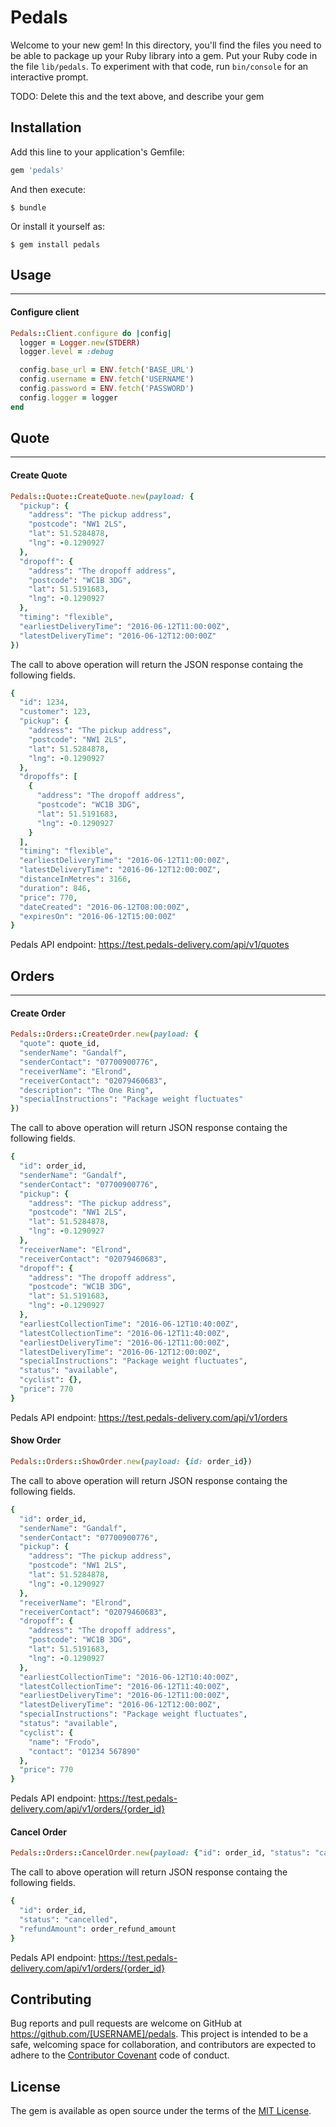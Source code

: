# Pedals

Welcome to your new gem! In this directory, you'll find the files you need to be able to package up your Ruby library into a gem. Put your Ruby code in the file `lib/pedals`. To experiment with that code, run `bin/console` for an interactive prompt.

TODO: Delete this and the text above, and describe your gem

## Installation

Add this line to your application's Gemfile:

```ruby
gem 'pedals'
```

And then execute:

    $ bundle

Or install it yourself as:

    $ gem install pedals

## Usage
------
#### Configure client
```ruby
Pedals::Client.configure do |config|
  logger = Logger.new(STDERR)
  logger.level = :debug

  config.base_url = ENV.fetch('BASE_URL')
  config.username = ENV.fetch('USERNAME')
  config.password = ENV.fetch('PASSWORD')
  config.logger = logger
end
```

## Quote
------

#### Create Quote

``` ruby
Pedals::Quote::CreateQuote.new(payload: {
  "pickup": {
    "address": "The pickup address",
    "postcode": "NW1 2LS",
    "lat": 51.5284878,
    "lng": -0.1290927
  },
  "dropoff": {
    "address": "The dropoff address",
    "postcode": "WC1B 3DG",
    "lat": 51.5191683,
    "lng": -0.1290927
  },
  "timing": "flexible",
  "earliestDeliveryTime": "2016-06-12T11:00:00Z",
  "latestDeliveryTime": "2016-06-12T12:00:00Z"
})
```
The call to above operation will return the JSON response containg the following fields.
``` ruby
{
  "id": 1234,
  "customer": 123,
  "pickup": {
    "address": "The pickup address",
    "postcode": "NW1 2LS",
    "lat": 51.5284878,
    "lng": -0.1290927
  },
  "dropoffs": [
    {
      "address": "The dropoff address",
      "postcode": "WC1B 3DG",
      "lat": 51.5191683,
      "lng": -0.1290927
    }
  ],
  "timing": "flexible",
  "earliestDeliveryTime": "2016-06-12T11:00:00Z",
  "latestDeliveryTime": "2016-06-12T12:00:00Z",
  "distanceInMetres": 3166,
  "duration": 846,
  "price": 770,
  "dateCreated": "2016-06-12T08:00:00Z",
  "expiresOn": "2016-06-12T15:00:00Z"
}
```

Pedals API endpoint: https://test.pedals-delivery.com/api/v1/quotes

## Orders
------

#### Create Order

``` ruby
Pedals::Orders::CreateOrder.new(payload: {
  "quote": quote_id,
  "senderName": "Gandalf",
  "senderContact": "07700900776",
  "receiverName": "Elrond",
  "receiverContact": "02079460683",
  "description": "The One Ring",
  "specialInstructions": "Package weight fluctuates"
})
```
The call to above operation will return JSON response containg the following fields.
``` ruby
{
  "id": order_id,
  "senderName": "Gandalf",
  "senderContact": "07700900776",
  "pickup": {
    "address": "The pickup address",
    "postcode": "NW1 2LS",
    "lat": 51.5284878,
    "lng": -0.1290927
  },
  "receiverName": "Elrond",
  "receiverContact": "02079460683",
  "dropoff": {
    "address": "The dropoff address",
    "postcode": "WC1B 3DG",
    "lat": 51.5191683,
    "lng": -0.1290927
  },
  "earliestCollectionTime": "2016-06-12T10:40:00Z",
  "latestCollectionTime": "2016-06-12T11:40:00Z",
  "earliestDeliveryTime": "2016-06-12T11:00:00Z",
  "latestDeliveryTime": "2016-06-12T12:00:00Z",
  "specialInstructions": "Package weight fluctuates",
  "status": "available",
  "cyclist": {},
  "price": 770
}
```
Pedals API endpoint: https://test.pedals-delivery.com/api/v1/orders

#### Show Order

``` ruby
Pedals::Orders::ShowOrder.new(payload: {id: order_id})
```

The call to above operation will return JSON response containg the following fields.
``` ruby
{
  "id": order_id,
  "senderName": "Gandalf",
  "senderContact": "07700900776",
  "pickup": {
    "address": "The pickup address",
    "postcode": "NW1 2LS",
    "lat": 51.5284878,
    "lng": -0.1290927
  },
  "receiverName": "Elrond",
  "receiverContact": "02079460683",
  "dropoff": {
    "address": "The dropoff address",
    "postcode": "WC1B 3DG",
    "lat": 51.5191683,
    "lng": -0.1290927
  },
  "earliestCollectionTime": "2016-06-12T10:40:00Z",
  "latestCollectionTime": "2016-06-12T11:40:00Z",
  "earliestDeliveryTime": "2016-06-12T11:00:00Z",
  "latestDeliveryTime": "2016-06-12T12:00:00Z",
  "specialInstructions": "Package weight fluctuates",
  "status": "available",
  "cyclist": {
    "name": "Frodo",
    "contact": "01234 567890"
  },
  "price": 770
}
```
Pedals API endpoint: https://test.pedals-delivery.com/api/v1/orders/{order_id}

#### Cancel Order

``` ruby
Pedals::Orders::CancelOrder.new(payload: {"id": order_id, "status": "cancelled"})
```
The call to above operation will return JSON response containg the following fields.

``` ruby
{
  "id": order_id,
  "status": "cancelled",
  "refundAmount": order_refund_amount
}
```
Pedals API endpoint: https://test.pedals-delivery.com/api/v1/orders/{order_id}

## Contributing

Bug reports and pull requests are welcome on GitHub at https://github.com/[USERNAME]/pedals. This project is intended to be a safe, welcoming space for collaboration, and contributors are expected to adhere to the [Contributor Covenant](http://contributor-covenant.org) code of conduct.

## License

The gem is available as open source under the terms of the [MIT License](https://opensource.org/licenses/MIT).


